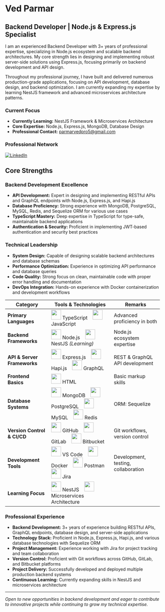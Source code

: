 # Ved Parmar
## Backend Developer | Node.js & Express.js Specialist

I am an experienced Backend Developer with 3+ years of professional expertise, specializing in Node.js ecosystem and scalable backend architectures. My core strength lies in designing and implementing robust server-side solutions using Express.js, focusing primarily on backend development and API design.

Throughout my professional journey, I have built and delivered numerous production-grade applications, focusing on API development, database design, and backend optimization. I am currently expanding my expertise by learning NestJS framework and advanced microservices architecture patterns.

### Current Focus
- **Currently Learning:** NestJS Framework & Microservices Architecture
- **Core Expertise:** Node.js, Express.js, MongoDB, Database Design
- **Professional Contact:** parmarvedpro5@gmail.com

### Professional Network
[![LinkedIn](https://img.shields.io/badge/linkedin-%230077B5.svg?style=for-the-badge&logo=LinkedIn&logoColor=white)](https://www.linkedin.com/in/ved-parmar-191739128/)

## Core Strengths

### Backend Development Excellence
- **API Development:** Expert in designing and implementing RESTful APIs and GraphQL endpoints with Node.js, Express.js, and Hapi.js
- **Database Proficiency:** Strong experience with MongoDB, PostgreSQL, MySQL, Redis, and Sequelize ORM for various use cases
- **TypeScript Mastery:** Deep expertise in TypeScript for type-safe, maintainable backend applications
- **Authentication & Security:** Proficient in implementing JWT-based authentication and security best practices

### Technical Leadership
- **System Design:** Capable of designing scalable backend architectures and database schemas
- **Performance Optimization:** Experience in optimizing API performance and database queries
- **Code Quality:** Strong focus on clean, maintainable code with proper error handling and documentation
- **DevOps Integration:** Hands-on experience with Docker containerization and development workflows

| **Category**                | **Tools & Technologies**                                                                                                                                                                                                                                                                                                    | **Remarks**                         |
| --------------------------- | --------------------------------------------------------------------------------------------------------------------------------------------------------------------------------------------------------------------------------------------------------------------------------------------------------------------------- | ----------------------------------- |
| **Primary Languages**       | <img src="https://skillicons.dev/icons?i=ts" height="32" /> TypeScript    <img src="https://skillicons.dev/icons?i=javascript" height="32" /> JavaScript                                                                                                                                                                    | Advanced proficiency in both        |
| **Backend Frameworks**      | <img src="https://skillicons.dev/icons?i=nodejs" height="32" /> Node.js    <img src="https://skillicons.dev/icons?i=nestjs" height="32" /> NestJS *(Learning)*                                                                                                                                                              | Node.js ecosystem expertise         |
| **API & Server Frameworks** | <img src="https://skillicons.dev/icons?i=express" height="32" /> Express.js    <img src="https://raw.githubusercontent.com/hapijs/hapi/master/docs/images/hapi.png" height="32" /> Hapi.js    <img src="https://upload.wikimedia.org/wikipedia/commons/1/17/GraphQL_Logo.svg" height="32" /> GraphQL                        | REST & GraphQL API development      |
| **Frontend Basics**         | <img src="https://skillicons.dev/icons?i=html" height="32" /> HTML                                                                                                                                                                                                                                                          | Basic markup skills                 |
| **Database Systems**        | <img src="https://skillicons.dev/icons?i=mongodb" height="32" /> MongoDB    <img src="https://skillicons.dev/icons?i=postgres" height="32" /> PostgreSQL    <img src="https://skillicons.dev/icons?i=mysql" height="32" /> MySQL    <img src="https://skillicons.dev/icons?i=redis" height="32" /> Redis                    | ORM: Sequelize                      |
| **Version Control & CI/CD** | <img src="https://skillicons.dev/icons?i=github" height="32" /> GitHub    <img src="https://skillicons.dev/icons?i=gitlab" height="32" /> GitLab    <img src="https://wac-cdn.atlassian.com/assets/img/favicons/atlassian/bitbucket.png" height="32" /> Bitbucket                                                           | Git workflows, version control      |
| **Development Tools**       | <img src="https://skillicons.dev/icons?i=vscode" height="32" /> VS Code    <img src="https://skillicons.dev/icons?i=docker" height="32" /> Docker    <img src="https://cdn.worldvectorlogo.com/logos/postman.svg" height="32" /> Postman    <img src="https://cdn.worldvectorlogo.com/logos/jira-1.svg" height="32" /> Jira | Development, testing, collaboration |
| **Learning Focus**          | <img src="https://skillicons.dev/icons?i=nestjs" height="32" /> NestJS    <img src="https://cdn-icons-png.flaticon.com/512/281/281769.png" height="32" /> Microservices Architecture                                                                                                                                        |                                     |




### Professional Experience
- **Backend Development:** 3+ years of experience building RESTful APIs, GraphQL endpoints, database design, and server-side applications
- **Technology Stack:** Proficient in Node.js, Express.js, Hapi.js, and various database technologies with Sequelize ORM
- **Project Management:** Experience working with Jira for project tracking and team collaboration
- **Version Control:** Proficient with Git workflows across GitHub, GitLab, and Bitbucket platforms
- **Project Delivery:** Successfully developed and deployed multiple production backend systems
- **Continuous Learning:** Currently expanding skills in NestJS and microservices architecture

---

*Open to new opportunities in backend development and eager to contribute to innovative projects while continuing to grow my technical expertise.*
